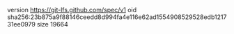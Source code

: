 version https://git-lfs.github.com/spec/v1
oid sha256:23b875a9f88146ceedd8d994fa4e116e62ad1554908529528edb121731ee0979
size 19664
